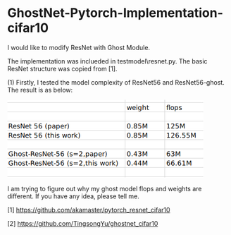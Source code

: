# GhostNet-Pytorch-Implementation-cifar10

I would like to modify ResNet with Ghost Module. 

The implementation was inclueded in testmodel\resnet.py. The basic ResNet structure was copied from [1]. 

(1) Firstly, I tested the model complexity of ResNet56 and ResNet56-ghost. The result is as below:


![](https://github.com/U-C-J/GhostNet-Pytorch-Implementation-cifar10/blob/master/Screenshot%20from%202020-08-04%2014-58-08.png)


I am trying to figure out why my ghost model flops and weights are different. If you have any idea, please tell me.


[1] https://github.com/akamaster/pytorch_resnet_cifar10

[2] https://github.com/TingsongYu/ghostnet_cifar10
